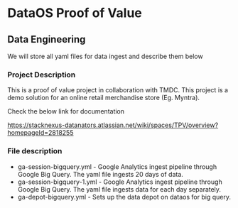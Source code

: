 # DataOS Proof of Value
## Data Engineering

We will store all yaml files for data ingest and describe them below

### Project Description

This is a proof of value project in collaboration with TMDC. This project is a demo solution for an online retail merchandise store (Eg. Myntra).

Check the below link for documentation

https://stacknexus-datanators.atlassian.net/wiki/spaces/TPV/overview?homepageId=2818255

### File description

* ga-session-bigquery.yml - Google Analytics ingest pipeline through Google Big Query. The yaml file ingests 20 days of data.
* ga-session-bigquery-1.yml - Google Analytics ingest pipeline through Google Big Query. The yaml file ingests data for each day separately.
* ga-depot-bigquery.yml - Sets up the data depot on dataos for big query. 
